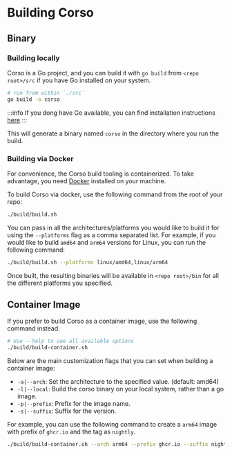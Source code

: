 # Building Corso

## Binary

### Building locally

Corso is a Go project, and you can build it with `go build` from `<repo root>/src`
if you have Go installed on your system.

```bash
# run from within `./src`
go build -o corso 
```

:::info
If you dong have Go available, you can find installation instructions [here](https://go.dev/doc/install)
:::

This will generate a binary named `corso` in the directory where you run the build.

### Building via Docker

For convenience, the Corso build tooling is containerized. To take advantage, you need
[Docker](https://www.docker.com/) installed on your machine.

To build Corso via docker, use the following command from the root of your repo:

```bash
./build/build.sh
```

You can pass in all the architectures/platforms you would like to
build it for using the `--platforms` flag as a comma separated
list. For example, if you would like to build `amd64` and `arm64`
versions for Linux, you can run the following command:

```bash
./build/build.sh --platforms linux/amd64,linux/arm64
```

Once built, the resulting binaries will be available in `<repo root>/bin` for all the different platforms you specified.

## Container Image

If you prefer to build Corso as a container image, use the following command instead:

```bash
# Use --help to see all available options
./build/build-container.sh
```

Below are the main customization flags that you can set when building a container image:

- `-a|--arch`: Set the architecture to the specified value. (default: amd64)
- `-l|--local`: Build the corso binary on your local system, rather than a go image.
- `-p|--prefix`: Prefix for the image name.
- `-s|--suffix`: Suffix for the version.

For example, you can use the following command to create a `arm64` image with prefix of `ghcr.io` and the tag as `nightly`.

```bash
./build/build-container.sh --arch arm64 --prefix ghcr.io --suffix nightly
```
